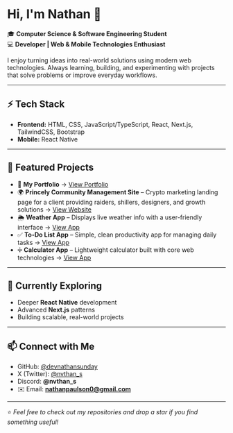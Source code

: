 # Hi, I'm Nathan 👋  

🎓 **Computer Science & Software Engineering Student**  
💻 **Developer | Web & Mobile Technologies Enthusiast**  

I enjoy turning ideas into real-world solutions using modern web technologies. Always learning, building, and experimenting with projects that solve problems or improve everyday workflows.  

---

## ⚡ Tech Stack  
- **Frontend:** HTML, CSS, JavaScript/TypeScript, React, Next.js, TailwindCSS, Bootstrap
- **Mobile:** React Native  

---

## 🚀 Featured Projects  
- 💼 **My Portfolio** → <a href="https://portfolio-tan-six-78.vercel.app/" target="_blank">View Portfolio</a>  
- 🌍 **Princely Community Management Site** – Crypto marketing landing page for a client providing raiders, shillers, designers, and growth solutions → <a href="https://princelycm.com/" target="_blank">View Website</a>  
- 🌦️ **Weather App** – Displays live weather info with a user-friendly interface → <a href="https://ns-weather-app.vercel.app/" target="_blank">View App</a>  
- ✅ **To-Do List App** – Simple, clean productivity app for managing daily tasks → <a href="https://ns-to-do-app.vercel.app/" target="_blank">View App</a>  
- ➗ **Calculator App** – Lightweight calculator built with core web technologies → <a href="https://calculator-app-peach-five.vercel.app/" target="_blank">View App</a> 

---

## 🌱 Currently Exploring  
- Deeper **React Native** development  
- Advanced **Next.js** patterns  
- Building scalable, real-world projects  

---

## 📫 Connect with Me  
- GitHub: [@devnathansunday](https://github.com/devnathansunday)  
- X (Twitter): [@nvthan_s](https://x.com/nvthan_s)  
- Discord: **@nvthan_s**  
- ✉️ Email: **nathanpaulson0@gmail.com**  

---

⭐️ _Feel free to check out my repositories and drop a star if you find something useful!_  
